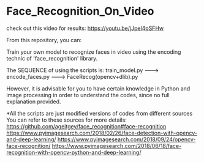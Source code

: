 # Face_Recognition_On_Video
check out this video for results: https://youtu.be/jJpel4pSFHw

From this repository, you can:

Train your own model to recognize faces in video using the encoding technic of 'face_recognition' library.

The SEQUENCE of using the scripts is: 
train_model.py ---> encode_faces.py ---> FaceRecog(opencv+dlib).py

However, it is advisable for you to have certain knowledge in Python and image processing in order to understand the codes, since no full explanation provided.


*All the scripts are just modified versions of codes from different sources
You can refer to these sources for more details:
https://github.com/ageitgey/face_recognition#face-recognition
https://www.pyimagesearch.com/2018/02/26/face-detection-with-opencv-and-deep-learning/
https://www.pyimagesearch.com/2018/09/24/opencv-face-recognition/
https://www.pyimagesearch.com/2018/06/18/face-recognition-with-opencv-python-and-deep-learning/
